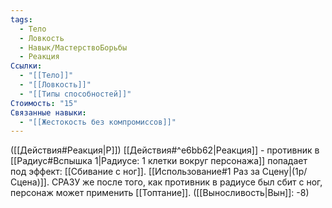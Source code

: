 ```yaml
---
tags:
  - Тело
  - Ловкость
  - Навык/МастерствоБорьбы
  - Реакция
Ссылки:
  - "[[Тело]]"
  - "[[Ловкость]]"
  - "[[Типы способностей]]"
Стоимость: "15"
Связанные навыки:
  - "[[Жестокость без компромиссов]]"
---
```

([[Действия#Реакция|Р]]) [[Действия#^e6bb62|Реакция]] - противник в [[Радиус#Вспышка 1|Радиусе: 1 клетки вокруг персонажа]] попадает под эффект: [[Сбивание с ног]]. [[Использование#1 Раз за Сцену|(1р/Сцена)]]. СРАЗУ же после того, как противник в радиусе был сбит с ног, персонаж может применить [[Топтание]].   ([[Выносливость|Вын]]: -8)
